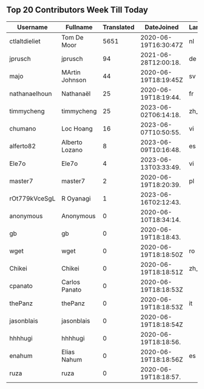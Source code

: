 ## Top 20 Contributors Week Till Today ##
|Username|Fullname|Translated|DateJoined|Language|
|--------|--------|----------|----------|-------|
|ctlaltdieliet|Tom De Moor|5651|2020-06-19T16:30:47Z|nl|
|jprusch|jprusch|94|2021-06-28T12:00:18.|de|
|majo|MArtin Johnson|44|2020-06-19T18:19:45Z|sv|
|nathanaelhoun|Nathanaël|25|2020-06-19T18:19:44.|fr|
|timmycheng|timmycheng|25|2023-06-02T06:14:18.|zh_Hans|
|chumano|Loc Hoang|16|2023-06-07T10:50:55.|vi|
|alferto82|Alberto Lozano|8|2023-06-09T10:16:48.|es|
|Ele7o|Ele7o|4|2023-06-13T03:33:49.|vi|
|master7|master7|2|2020-06-19T18:20:39.|pl|
|rOt779kVceSgL|R Oyanagi|1|2023-06-16T02:12:43.||
|anonymous|Anonymous|0|2020-06-10T18:34:14.||
|gb|gb|0|2020-06-19T18:18:43.||
|wget|wget|0|2020-06-19T18:18:50Z|ro|
|Chikei|Chikei|0|2020-06-19T18:18:51Z|zh_Hant|
|cpanato|Carlos Panato|0|2020-06-19T18:18:53Z||
|thePanz|thePanz|0|2020-06-19T18:18:53Z|it|
|jasonblais|jasonblais|0|2020-06-19T18:18:54Z||
|hhhhugi|hhhhugi|0|2020-06-19T18:18:56.||
|enahum|Elias  Nahum|0|2020-06-19T18:18:56Z|es|
|ruza|ruza|0|2020-06-19T18:18:57.||
